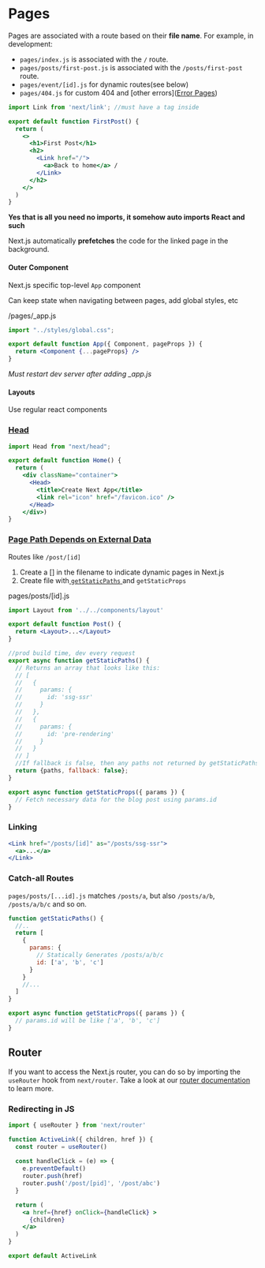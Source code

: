 # Pages

Pages are associated with a route based on their **file name**. For example, in development:

- `pages/index.js` is associated with the `/` route.
- `pages/posts/first-post.js` is associated with the `/posts/first-post` route.
- `pages/event/[id].js` for dynamic routes(see below)
- `pages/404.js` for custom 404 and [other errors]([Error Pages](https://nextjs.org/docs/advanced-features/custom-error-page#404-page))

```jsx
import Link from 'next/link'; //must have a tag inside

export default function FirstPost() {
  return (
    <>
      <h1>First Post</h1>
      <h2>
        <Link href="/"> 
          <a>Back to home</a> /
        </Link>
      </h2>
    </>
  )
}
```

**Yes that is all you need no imports, it somehow auto imports React and such**

Next.js automatically **prefetches** the code for the linked page in the background.

#### Outer Component

Next.js specific top-level  `App` component 

Can keep state when navigating between pages, add global styles, etc

/pages/_app.js

```jsx
import "../styles/global.css";

export default function App({ Component, pageProps }) {
  return <Component {...pageProps} />
}
```

*Must restart dev server after adding _app.js*

#### Layouts

Use regular react components

### [Head](https://nextjs.org/docs/api-reference/next/head)

```jsx
import Head from "next/head";

export default function Home() {
  return (
    <div className="container">
      <Head>
        <title>Create Next App</title>
        <link rel="icon" href="/favicon.ico" />
      </Head>
    </div>)
}
```

### [Page Path Depends on External Data](https://nextjs.org/docs/routing/dynamic-routes)

Routes like `/post/[id]`

1. Create a  [] in the filename to indicate dynamic pages in Next.js
2. Create file with[ `getStaticPaths` ](https://nextjs.org/docs/basic-features/data-fetching#fallback-pages )and `getStaticProps`

pages/posts/[id].js

```jsx
import Layout from '../../components/layout'

export default function Post() {
  return <Layout>...</Layout>
}

//prod build time, dev every request
export async function getStaticPaths() {
  // Returns an array that looks like this:
  // [
  //   {
  //     params: {
  //       id: 'ssg-ssr'
  //     }
  //   },
  //   {
  //     params: {
  //       id: 'pre-rendering'
  //     }
  //   }
  // ]
  //If fallback is false, then any paths not returned by getStaticPaths will result in a 404 page.
  return {paths, fallback: false};
}

export async function getStaticProps({ params }) {
  // Fetch necessary data for the blog post using params.id
}
```

### Linking

```jsx
<Link href="/posts/[id]" as="/posts/ssg-ssr">
  <a>...</a>
</Link>
```

### Catch-all Routes

`pages/posts/[...id].js` matches `/posts/a`, but also `/posts/a/b`, `/posts/a/b/c` and so on.

```jsx
function getStaticPaths() {
  //..
  return [
    {
      params: {
        // Statically Generates /posts/a/b/c
        id: ['a', 'b', 'c']
      }
    }
    //...
  ]
}

export async function getStaticProps({ params }) {
  // params.id will be like ['a', 'b', 'c']
}
```

## Router

If you want to access the Next.js router, you can do so by importing the `useRouter` hook from `next/router`. Take a look at our [router documentation](https://nextjs.org/docs/routing/dynamic-routes) to learn more.

### Redirecting in JS

```jsx
import { useRouter } from 'next/router'

function ActiveLink({ children, href }) {
  const router = useRouter()
  
  const handleClick = (e) => {
    e.preventDefault()
    router.push(href)
    router.push('/post/[pid]', '/post/abc')
  }

  return (
    <a href={href} onClick={handleClick} >
      {children}
    </a>
  )
}

export default ActiveLink
```



